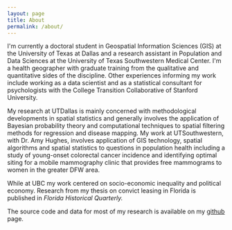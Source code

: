 ```yaml
---
layout: page
title: About
permalink: /about/
---
```


I'm currently a doctoral student in Geospatial Information Sciences (GIS) at the University of Texas at Dallas and a research assistant in Population and Data Sciences at the University of Texas Southwestern Medical Center. I'm a health geographer with graduate training from the qualitative and quantitative sides of the discipline. Other experiences informing my work include working as a data scientist and as a statistical consultant for psychologists with the College Transition Collaborative of Stanford University.

My research at UTDallas is mainly concerned with methodological developments in spatial statistics and generally involves the application of Bayesian probability theory and computational techniques to spatial filtering methods for regression and disease mapping. My work at UTSouthwestern, with Dr. Amy Hughes, involves application of GIS technology, spatial algorithms and spatial statistics to questions in population health including a study of young-onset colorectal cancer incidence and identifying optimal siting for a mobile mammography clinic that provides free mammograms to women in the greater DFW area.

While at UBC my work centered on socio-economic inequality and political economy. Research from my thesis on convict leasing in Florida is published in *Florida Historical Quarterly.* 

The source code and data for most of my research is available on my [github](https://github.com/ConnorDonegan?tab=repositories) page.
